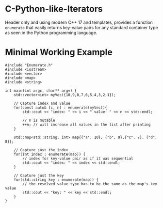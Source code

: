 # C-Python-like-Iterators
Header only and using modern C++ 17 and templates, provides a function `enumerate` that easily returns key-value pairs for any standard container type as seen in the Python programming language.

# Minimal Working Example
```
#include "Enumerate.h"
#include <iostream>
#include <vector>
#include <map>
#include <string>

int main(int argc, char** argv) {
    std::vector<int> myVec({10,9,8,7,6,5,4,3,2,1});

    // Capture index and value
    for(const auto& [i, n] : enumerate(myVec)){
        std::cout << "index: " << i << " value: " << n << std::endl;
        
        // n is mutable
        ++n; // will increase all values in the list after printing
    }

    std::map<std::string, int> map{{"a", 10}, {"b", 9},{"c", 7}, {"d", 8}};
    
    // Capture just the index
    for(int index : enumerate(map)) {
        // index for key-value pair as if it was sequential
        std::cout << "index: " << index << std::endl;
    }
    
    // Capture just the key
    for(std::string key : enumerate(map)) {
        // the resolved value type has to be the same as the map's key value
        std::cout << "key: " << key << std::endl;
    }
}
```
